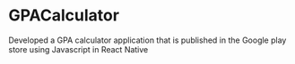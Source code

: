 # GPACalculator
Developed a GPA calculator application that is published in the Google play store using Javascript in React Native
